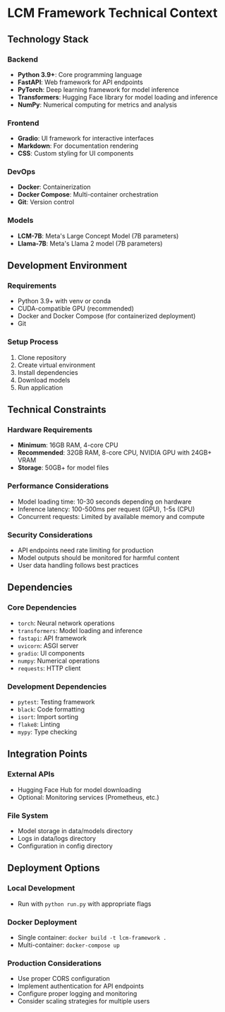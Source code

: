 # LCM Framework Technical Context

## Technology Stack

### Backend
- **Python 3.9+**: Core programming language
- **FastAPI**: Web framework for API endpoints
- **PyTorch**: Deep learning framework for model inference
- **Transformers**: Hugging Face library for model loading and inference
- **NumPy**: Numerical computing for metrics and analysis

### Frontend
- **Gradio**: UI framework for interactive interfaces
- **Markdown**: For documentation rendering
- **CSS**: Custom styling for UI components

### DevOps
- **Docker**: Containerization
- **Docker Compose**: Multi-container orchestration
- **Git**: Version control

### Models
- **LCM-7B**: Meta's Large Concept Model (7B parameters)
- **Llama-7B**: Meta's Llama 2 model (7B parameters)

## Development Environment

### Requirements
- Python 3.9+ with venv or conda
- CUDA-compatible GPU (recommended)
- Docker and Docker Compose (for containerized deployment)
- Git

### Setup Process
1. Clone repository
2. Create virtual environment
3. Install dependencies
4. Download models
5. Run application

## Technical Constraints

### Hardware Requirements
- **Minimum**: 16GB RAM, 4-core CPU
- **Recommended**: 32GB RAM, 8-core CPU, NVIDIA GPU with 24GB+ VRAM
- **Storage**: 50GB+ for model files

### Performance Considerations
- Model loading time: 10-30 seconds depending on hardware
- Inference latency: 100-500ms per request (GPU), 1-5s (CPU)
- Concurrent requests: Limited by available memory and compute

### Security Considerations
- API endpoints need rate limiting for production
- Model outputs should be monitored for harmful content
- User data handling follows best practices

## Dependencies

### Core Dependencies
- `torch`: Neural network operations
- `transformers`: Model loading and inference
- `fastapi`: API framework
- `uvicorn`: ASGI server
- `gradio`: UI components
- `numpy`: Numerical operations
- `requests`: HTTP client

### Development Dependencies
- `pytest`: Testing framework
- `black`: Code formatting
- `isort`: Import sorting
- `flake8`: Linting
- `mypy`: Type checking

## Integration Points

### External APIs
- Hugging Face Hub for model downloading
- Optional: Monitoring services (Prometheus, etc.)

### File System
- Model storage in data/models directory
- Logs in data/logs directory
- Configuration in config directory

## Deployment Options

### Local Development
- Run with `python run.py` with appropriate flags

### Docker Deployment
- Single container: `docker build -t lcm-framework .`
- Multi-container: `docker-compose up`

### Production Considerations
- Use proper CORS configuration
- Implement authentication for API endpoints
- Configure proper logging and monitoring
- Consider scaling strategies for multiple users